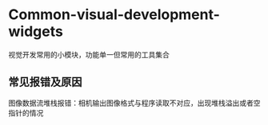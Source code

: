 # Common-visual-development-widgets
视觉开发常用的小模块，功能单一但常用的工具集合

## 常见报错及原因

图像数据流堆栈报错：相机输出图像格式与程序读取不对应，出现堆栈溢出或者空指针的情况
